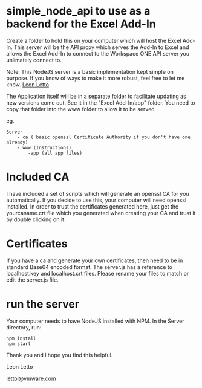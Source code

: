 # simple_node_api to use as a backend for the Excel Add-In

Create a folder to hold this on your computer which will host the Excel Add-In.
This server will be the API proxy which serves the Add-In to Excel and allows the Excel Add-In to connect to the Workspace ONE API server you unlimately connect to.

Note: This NodeJS server is a basic implementation kept simple on purpose.  If you know of ways to make it more robust, feel free to let me know. [Leon Letto](mailto:leon.letto@gmail.com)

The Application itself will be in a separate folder to facilitate updating as new versions come out.  See it in the "Excel Add-In/app" folder.
You need to copy that folder into the www folder to allow it to be served.

eg.

    Server -
        - ca ( basic openssl Certificate Authority if you don't have one already)
        - www (Instructions)
            -app (all app files)

# Included CA

I have included a set of scripts which will generate an openssl CA for you automatically.
If you decide to use this, your computer will need openssl installed.
In order to trust the certificates generated here, just get the yourcaname.crt file which you generated when creating your CA and trust it by double clicking on it.

# Certificates

If you have a ca and generate your own certificates, then need to be in standard Base64 encoded format.
The server.js has a reference to localhost.key and localhost.crt files.
Please rename your files to match or edit the server.js file.

# run the server
Your computer needs to have NodeJS installed with NPM.
In the Server directory, run:

    npm install
    npm start
    
Thank you and I hope you find this helpful.

Leon Letto

lettol@vmware.com

